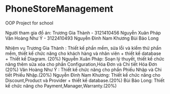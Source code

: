 # PhoneStoreManagement
OOP Project for school 

Người tham gia đồ án:
Trương Gia Thành - 3121410456
Nguyễn Xuân Pháp
Văn Hoàng Như Ý - 3122410493
Nguyễn Đình Nam Khương
Bùi Bảo Long

Nhiệm vụ 
Trương Gia Thành : Thiết kế phần mềm, sửa lỗi và kiểm thử phần mềm, thiết kế chức năng cho khách hàng và nhân viên + thiết kế database + Thiết kế Diagram. (20%)
Nguyễn Xuân Pháp: Soạn lý thuyết, thiết kế chức năng thêm sửa xóa cho phần Configuration,Hóa Đơn và Chi tiết Hóa Đơn (20%)
Văn Hoàng Như Ý : Thiết kế chức năng cho phần Phiếu Nhập và Chi tiết Phiếu Nhập.(20%)
Nguyễn Đình Nam Khương: Thiết kế chức năng cho Discount,Product và Provider + thiết kế database.(20%)
Bùi Bảo Long: Thiết kế chức năng cho Payment,Manager,Warranty.(20%)
